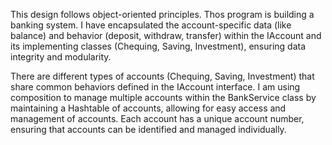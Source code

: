 This design follows object-oriented principles. Thos program is building a banking system.
I have encapsulated the account-specific data (like balance) and behavior (deposit, withdraw, transfer) within the IAccount and its implementing classes (Chequing, Saving, Investment), ensuring data integrity and modularity.

There are different types of accounts (Chequing, Saving, Investment) that share common behaviors defined in the IAccount interface.
I am using composition to manage multiple accounts within the BankService class by maintaining a Hashtable of accounts, allowing for easy access and management of accounts.
 Each account has a unique account number, ensuring that accounts can be identified and managed individually.
